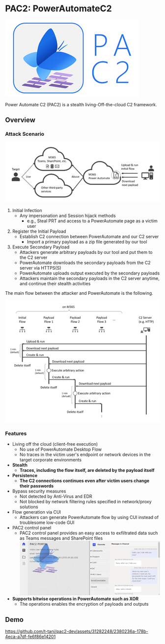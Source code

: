 # PAC2: PowerAutomateC2

![logo](img/logo.png)

Power Automate C2 (PAC2) is a stealth living-Off-the-cloud C2 framework. 

## Overview
### Attack Scenario

![overview](img/overview1.png)

1. Initial Infection
    - Any impersonation and Session hijack methods
        - e.g., Steal PRT and access to a PowerAutomate page as a victim user
2. Register the Initial Payload
    - Establish C2 connection between PowerAutomate and our C2 server
        - Import a primary payload as a zip file generated by our tool
3. Execute Secondary Payload
    - Attackers generate arbitrary payloads by our tool and put them to the C2 server
    - PowerAutomate downloads the secondary payloads from the C2 server via HTTPS(S)
    - PowerAutomate uploads output executed by the secondary payloads
    - Attackers maintain the secondary payloads in the C2 server anytime, and continue their stealth activities

The main flow between the attacker and PowerAutomate is the following.

![pac2 execution flow](img/overview2.png)


### Features
- Living off the cloud (client-free execution)
    - No use of PowerAutomate Desktop Flow
    - No traces in the victim user's endpoint or network devices in the target corporate environments
- **Stealth**
    - **Traces, including the flow itself, are deleted by the payload itself**
- **Persistence**
    - **The C2 connections continues even after victim users change their passwords**
- Bypass security measures
    - Not detected by Anti-Virus and EDR
    - Not blocked by network filtering rules specified in network/proxy solutions
- Flow generation via CUI
    - Attackers can generate PowerAutomate flow by using CUI instead of troublesome low-code GUI
- PAC2 control panel
    - PAC2 control panel provides an easy access to exfiltrated data such as Teams messages and SharePoint files
    ![pac2 portal](img/pac2_portal.png)
- **Supports bitwise operations in PowerAutomate such as XOR**
    - The operations enables the encryption of payloads and outputs

## Demo

https://github.com/t-tani/pac2-dev/assets/31282248/2380236a-178b-4eca-a7df-fe6f86e14201


